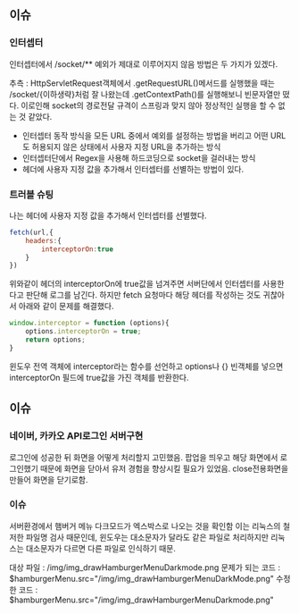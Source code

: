 ## 이슈
### 인터셉터
인터셉터에서 /socket/** 예외가 제대로 이루어지지 않음
방법은 두 가지가 있겠다.

추측 : HttpServletRequest객체에서 .getRequestURL()메서드를 실행했을 때는 /socket/{이하생략}처럼 잘 나왔는데 .getContextPath()를 실행해보니 빈문자열만 떴다. 이로인해 socket의 경로전달 규격이 스프링과 맞지 않아 정상적인 실행을 할 수 없는 것 같았다.

* 인터셉터 동작 방식을 모든 URL 중에서 예외를 설정하는 방법을 버리고 어떤 URL도 허용되지 않은 상태에서 사용자 지정 URL을 추가하는 방식
* 인터셉터단에서 Regex을 사용해 하드코딩으로 socket을 걸러내는 방식
* 헤더에 사용자 지정 값을 추가해서 인터셉터를 선별하는 방법이 있다.

### 트러블 슈팅
나는 헤더에 사용자 지정 값을 추가해서 인터셉터를 선별했다.
```js
fetch(url,{
	headers:{
		interceptorOn:true
	}
})
```
위와같이 헤더의 interceptorOn에 true값을 넘겨주면 서버단에서 인터셉터를 사용한다고 판단해 로그를 남긴다.
하지만 fetch 요청마다 해당 헤더를 작성하는 것도 귀찮아서 아래와 같이 문제를 해결했다.
```js
window.interceptor = function (options){  
    options.interceptorOn = true;  
    return options;  
}
```
윈도우 전역 객체에 interceptor라는 함수를 선언하고 options나 {} 빈객체를 넣으면 interceptorOn 필드에 true값을 가진 객체를 반환한다.


## 이슈
### 네이버, 카카오 API로그인 서버구현
로그인에 성공한 뒤 화면을 어떻게 처리할지 고민했음.
팝업을 띄우고 해당 화면에서 로그인했기 때문에 화면을 닫아서 유저 경험을 향상시킬 필요가 있었음.
close전용화면을 만들어 화면을 닫기로함.


### 이슈
서버환경에서 햄버거 메뉴 다크모드가 엑스박스로 나오는 것을 확인함
이는 리눅스의 철저한 파일명 검사 때문인데, 윈도우는 대소문자가 달라도 같은 파일로 처리하지만 리눅스는 대소문자가 다르면 다른 파일로 인식하기 때문.


대상 파일 : /img/img_drawHamburgerMenuDarkmode.png
문제가 되는 코드 : $hamburgerMenu.src="/img/img_drawHamburgerMenuDarkMode.png"
수정한 코드 : $hamburgerMenu.src="/img/img_drawHamburgerMenuDarkmode.png"
